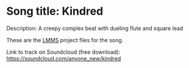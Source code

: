 # Song title: Kindred
Description: A creepy complex beat with dueling flute and square lead

These are the [LMMS](https://github.com/LMMS) project files for the song.

Link to track on Soundcloud (free download): https://soundcloud.com/anyone_new/kindred
